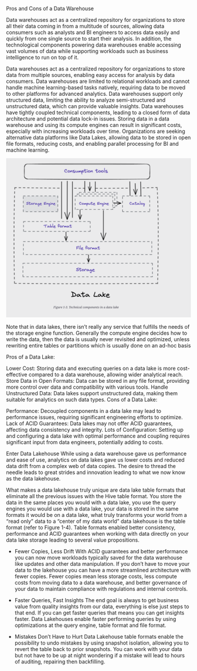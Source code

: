 Pros and Cons of a Data Warehouse

Data warehouses act as a centralized repository for organizations to store all their data coming in from a multitude of sources, allowing data consumers such as analysts and BI engineers to access data easily and quickly from one single source to start their analysis. In addition, the technological components powering data warehouses enable accessing vast volumes of data while supporting workloads such as business intelligence to run on top of it.

Data warehouses act as a centralized repository for organizations to store data from multiple sources, enabling easy access for analysis by data consumers.
Data warehouses are limited to relational workloads and cannot handle machine learning-based tasks natively, requiring data to be moved to other platforms for advanced analytics.
Data warehouses support only structured data, limiting the ability to analyze semi-structured and unstructured data, which can provide valuable insights.
Data warehouses have tightly coupled technical components, leading to a closed form of data architecture and potential data lock-in issues.
Storing data in a data warehouse and using its compute engines can result in significant costs, especially with increasing workloads over time.
Organizations are seeking alternative data platforms like Data Lakes, allowing data to be stored in open file formats, reducing costs, and enabling parallel processing for BI and machine learning.

![11](https://github.com/andysingal/Data-Engineering/blob/main/Iceberg/images/Screenshot%202023-07-20%20at%2012.41.53%20PM.png)

Note that in data lakes, there isn’t really any service that fulfills the needs of the storage engine function. Generally the compute engine decides how to write the data, then the data is usually never revisited and optimized, unless rewriting entire tables or partitions which is usually done on an ad-hoc basis


Pros of a Data Lake:

Lower Cost: Storing data and executing queries on a data lake is more cost-effective compared to a data warehouse, allowing wider analytical reach.
Store Data in Open Formats: Data can be stored in any file format, providing more control over data and compatibility with various tools.
Handle Unstructured Data: Data lakes support unstructured data, making them suitable for analytics on such data types.
Cons of a Data Lake:

Performance: Decoupled components in a data lake may lead to performance issues, requiring significant engineering efforts to optimize.
Lack of ACID Guarantees: Data lakes may not offer ACID guarantees, affecting data consistency and integrity.
Lots of Configuration: Setting up and configuring a data lake with optimal performance and coupling requires significant input from data engineers, potentially adding to costs.


Enter Data Lakehouse
While using a data warehouse gave us performance and ease of use, analytics on data lakes gave us lower costs and reduced data drift from a complex web of data copies. The desire to thread the needle leads to great strides and innovation leading to what we now know as the data lakehouse.

What makes a data lakehouse truly unique are data lake table formats that eliminate all the previous issues with the Hive table format. You store the data in the same places you would with a data lake, you use the query engines you would use with a data lake, your data is stored in the same formats it would be on a data lake, what truly transforms your world from a “read only” data to a “center of my data world” data lakehouse is the table format (refer to Figure 1-4). Table formats enabled better consistency, performance and ACID guarantees when working with data directly on your data lake storage leading to several value propositions.

- Fewer Copies, Less Drift
With ACID guarantees and better performance you can now move workloads typically saved for the data warehouse like updates and other data manipulation. If you don’t have to move your data to the lakehouse you can have a more streamlined architecture with fewer copies. Fewer copies mean less storage costs, less compute costs from moving data to a data warehouse, and better governance of your data to maintain compliance with regulations and internal controls.

- Faster Queries, Fast Insights
The end goal is always to get business value from quality insights from our data, everything is else just steps to that end. If you can get faster queries that means you can get insights faster. Data Lakehouses enable faster performing queries by using optimizations at the query engine, table format and file format.

- Mistakes Don’t Have to Hurt
Data Lakehouse table formats enable the possibility to undo mistakes by using snapshot isolation, allowing you to revert the table back to prior snapshots. You can work with your data but not have to be up at night wondering if a mistake will lead to hours of auditing, repairing then backfilling.
